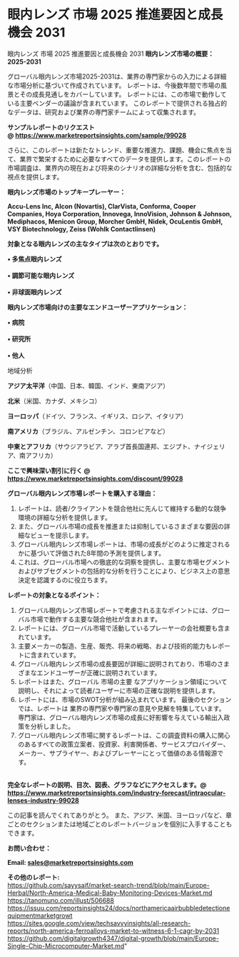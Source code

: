 # 眼内レンズ 市場 2025 推進要因と成長機会 2031
眼内レンズ 市場 2025 推進要因と成長機会 2031
<strong><b>眼内レンズ市場の概要：2025-2031</b></strong>

グローバル眼内レンズ市場2025-2031は、業界の専門家からの入力による詳細な市場分析に基づいて作成されています。 レポートは、今後数年間で市場の風景とその成長見通しをカバーしています。 レポートには、この市場で動作している主要ベンダーの議論が含まれています。 このレポートで提供される独占的なデータは、研究および業界の専門家チームによって収集されます。

<strong>サンプルレポートのリクエスト @ <a href=https://www.marketreportsinsights.com/sample/99028>https://www.marketreportsinsights.com/sample/99028</a></strong>

さらに、このレポートは新たなトレンド、重要な推進力、課題、機会に焦点を当て、業界で繁栄するために必要なすべてのデータを提供します。このレポートの市場調査は、業界内の現在および将来のシナリオの詳細な分析を含む、包括的な視点を提供します。

<strong>眼内レンズ市場のトップキープレーヤー：</strong>

<strong>Accu-Lens Inc, Alcon (Novartis), ClarVista, Conforma, Cooper Companies, Hoya Corporation, Innovega, InnoVision, Johnson & Johnson, Mediphacos, Menicon Group, Morcher GmbH, Nidek, OcuLentis GmbH, VSY Biotechnology, Zeiss (Wohlk Contactlinsen)</strong>

<strong><b>対象となる眼内レンズの主なタイプは次のとおりです。</b></strong>

<strong>• 多焦点眼内レンズ<br><br>• 調節可能な眼内レンズ<br><br>• 非球面眼内レンズ</strong>

<strong><b>眼内レンズ市場向けの主要なエンドユーザーアプリケーション：</b></strong>

<strong>• 病院<br><br>• 研究所<br><br>• 他人</strong>

 地域分析

<strong><b>アジア太平洋</b></strong>（中国、日本、韓国、インド、東南アジア）

<strong><b>北米</b></strong>（米国、カナダ、メキシコ）

<strong><b>ヨーロッパ</b></strong>（ドイツ、フランス、イギリス、ロシア、イタリア）

<strong><b>南アメリカ</b></strong>（ブラジル、アルゼンチン、コロンビアなど）

<strong><b>中東とアフリカ</b></strong>（サウジアラビア、アラブ首長国連邦、エジプト、ナイジェリア、南アフリカ）

<strong>ここで興味深い割引に行く @ <a href=https://www.marketreportsinsights.com/discount/99028>https://www.marketreportsinsights.com/discount/99028</a></strong>

<strong><b>グローバル眼内レンズ市場レポートを購入する理由：</b></strong>
<ol>
  <li>レポートは、読者/クライアントを競合他社に先んじて維持する動的な競争環境の詳細な分析を提供します。</li>
  <li>また、グローバル市場の成長を推進または抑制しているさまざまな要因の詳細なビューを提示します。</li>
  <li>グローバル眼内レンズ市場レポートは、市場の成長がどのように推定されるかに基づいて評価された8年間の予測を提供します。</li>
  <li>これは、グローバル市場への徹底的な洞察を提供し、主要な市場セグメントおよびサブセグメントの包括的な分析を行うことにより、ビジネス上の意思決定を認識するのに役立ちます。</li>
</ol>
<strong><b>レポートの対象となるポイント：</b></strong>
<ol>
  <li>グローバル眼内レンズ市場レポートで考慮される主なポイントには、グローバル市場で動作する主要な競合他社が含まれます。</li>
  <li>レポートには、グローバル市場で活動しているプレーヤーの会社概要も含まれています。</li>
  <li>主要メーカーの製造、生産、販売、将来の戦略、および技術的能力もレポートに含まれています。</li>
  <li>グローバル眼内レンズ市場の成長要因が詳細に説明されており、市場のさまざまなエンドユーザーが正確に説明されています。</li>
  <li>レポートはまた、グローバル 市場の主要 なアプリケーション領域について説明し、それによって読者/ユーザーに市場の正確な説明を提供します。</li>
  <li>レポートには、市場のSWOT分析が組み込まれています。 最後のセクションでは、レポートは 業界の専門家や専門家の意見や見解を特集しています。 専門家は、グローバル眼内レンズ市場の成長に好影響を与えている輸出入政策を分析しました。</li>
  <li>グローバル眼内レンズ市場に関するレポートは、この調査資料の購入に関心のあるすべての政策立案者、投資家、利害関係者、サービスプロバイダー、メーカー、サプライヤー、およびプレーヤーにとって価値のある情報源です。</li>
</ol><br>
<strong>完全なレポートの説明、目次、図表、グラフなどにアクセスします。@ <a href=https://www.marketreportsinsights.com/industry-forecast/intraocular-lenses-industry-99028>https://www.marketreportsinsights.com/industry-forecast/intraocular-lenses-industry-99028</a></strong>

この記事を読んでくれてありがとう。 また、アジア、米国、ヨーロッパなど、章ごとのセクションまたは地域ごとのレポートバージョンを個別に入手することもできます。

<strong><b>お問い合わせ：</b></strong>

<strong>Email: </strong><a href=mailto:sales@marketreportsinsights.com><strong>sales@marketreportsinsights.com</strong></a>

<strong>その他のレポート:</strong>
<br>
<a href=https://github.com/sayysaif/market-search-trend/blob/main/Europe-Herbal/North-America-Medical-Baby-Monitoring-Devices-Market.md>https://github.com/sayysaif/market-search-trend/blob/main/Europe-Herbal/North-America-Medical-Baby-Monitoring-Devices-Market.md</a>
<br>
<a href=https://tanomuno.com/illust/506688>https://tanomuno.com/illust/506688</a>
<br>
<a href=https://issuu.com/reportsinsights24/docs/northamericaairbubbledetectionequipmentmarketgrowt>https://issuu.com/reportsinsights24/docs/northamericaairbubbledetectionequipmentmarketgrowt</a>
<br>
<a href=https://sites.google.com/view/techsavvyinsights/all-research-reports/north-america-ferroalloys-market-to-witness-6-1-cagr-by-2031>https://sites.google.com/view/techsavvyinsights/all-research-reports/north-america-ferroalloys-market-to-witness-6-1-cagr-by-2031</a>
<br>
<a href=https://github.com/digitalgrowth4347/digital-growth/blob/main/Europe-Single-Chip-Microcomputer-Market.md>https://github.com/digitalgrowth4347/digital-growth/blob/main/Europe-Single-Chip-Microcomputer-Market.md</a>"
